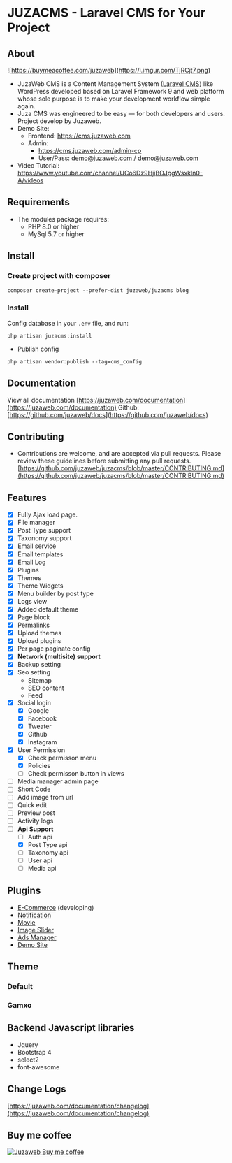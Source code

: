JUZACMS - Laravel CMS for Your Project
=====================================

## About
![https://buymeacoffee.com/juzaweb](https://i.imgur.com/TjRCjt7.png)

- JuzaWeb CMS is a Content Management System ([Laravel CMS](https://juzaweb.com)) like WordPress developed based on Laravel Framework 9 and web platform whose sole purpose is to make your development workflow simple again. 
- Juza CMS was engineered to be easy — for both developers and users. Project develop by Juzaweb.
- Demo Site: 
    - Frontend: https://cms.juzaweb.com
    - Admin: 
        - https://cms.juzaweb.com/admin-cp 
        - User/Pass: demo@juzaweb.com / demo@juzaweb.com
- Video Tutorial: https://www.youtube.com/channel/UCo6Dz9HjjBOJpgWsxkln0-A/videos

## Requirements
- The modules package requires:
    - PHP 8.0 or higher
    - MySql 5.7 or higher

## Install
### Create project with composer
```
composer create-project --prefer-dist juzaweb/juzacms blog
```
### Install

Config database in your `.env` file, and run:

```
php artisan juzacms:install
```
- Publish config
```
php artisan vendor:publish --tag=cms_config
```

## Documentation
View all documentation [https://juzaweb.com/documentation](https://juzaweb.com/documentation)
Github: [https://github.com/juzaweb/docs](https://github.com/juzaweb/docs)

## Contributing
- Contributions are welcome, and are accepted via pull requests. Please review these guidelines before submitting any pull requests.
[https://github.com/juzaweb/juzacms/blob/master/CONTRIBUTING.md](https://github.com/juzaweb/juzacms/blob/master/CONTRIBUTING.md)

## Features
- [x] Fully Ajax load page.
- [x] File manager
- [x] Post Type support
- [x] Taxonomy support
- [x] Email service
- [x] Email templates
- [x] Email Log
- [x] Plugins
- [x] Themes
- [x] Theme Widgets
- [x] Menu builder by post type
- [x] Logs view
- [x] Added default theme
- [x] Page block
- [x] Permalinks
- [x] Upload themes
- [x] Upload plugins
- [x] Per page paginate config
- [x] **Network (multisite) support**
- [x] Backup setting
- [x] Seo setting
  - Sitemap
  - SEO content
  - Feed
- [x] Social login
  - [x] Google
  - [x] Facebook
  - [x] Tweater
  - [x] Github
  - [x] Instagram
- [x] User Permission
  - [x] Check permisson menu
  - [x] Policies
  - [ ] Check permisson button in views
- [ ] Media manager admin page
- [ ] Short Code
- [ ] Add image from url
- [ ] Quick edit
- [ ] Preview post
- [ ] Activity logs
- [ ] **Api Support**
  - [ ] Auth api
  - [x] Post Type api
  - [ ] Taxonomy api
  - [ ] User api
  - [ ] Media api

## Plugins
* [E-Commerce](https://github.com/juzaweb/ecommerce) (developing)
* [Notification](https://github.com/juzaweb/notification)
* [Movie](https://github.com/juzaweb/movie)
* [Image Slider](https://github.com/juzaweb/image-slider)
* [Ads Manager](https://github.com/juzaweb/ads-manager)
* [Demo Site](https://github.com/juzaweb/demo-site)

## Theme
### Default
### Gamxo

## Backend Javascript libraries
- Jquery
- Bootstrap 4
- select2
- font-awesome

## Change Logs
[https://juzaweb.com/documentation/changelog](https://juzaweb.com/documentation/changelog)

## Buy me coffee
[![Juzaweb Buy me coffee](https://i.imgur.com/MAqboRu.png)](https://buymeacoffee.com/juzaweb)
